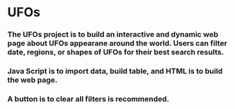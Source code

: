 # UFOs
### The UFOs project is to build an interactive and dynamic web page about UFOs appearane around the world. Users can filter date, regions, or shapes of UFOs for their best search results.
### Java Script is to import data, build table, and HTML is to build the web page.
### A button is to clear all filters is recommended. 
